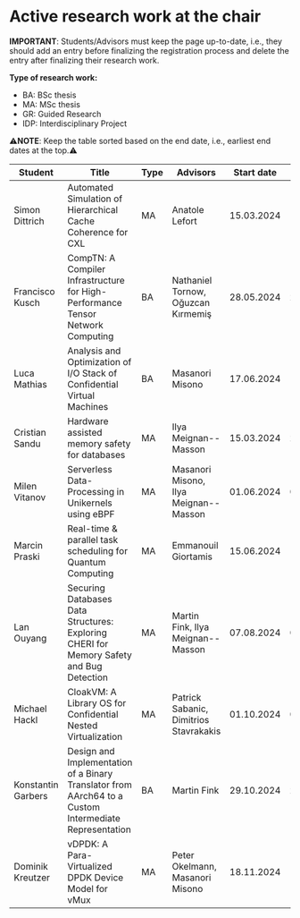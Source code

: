 # Active research work at the chair


**IMPORTANT**: Students/Advisors must keep the page up-to-date, i.e., they should add an entry before finalizing the registration process and delete the entry after finalizing their research work.

**Type of research work:**
  - BA: BSc thesis
  - MA: MSc thesis
  - GR: Guided Research
  - IDP: Interdisciplinary Project

⚠️**NOTE**: Keep the table sorted based on the end date, i.e., earliest end dates at the top.⚠️

| Student            | Title                                                                                                 | Type | Advisors                               | Start date | End date   |
|--------------------|-------------------------------------------------------------------------------------------------------|------|----------------------------------------|------------|------------|
| Simon Dittrich     | Automated Simulation of Hierarchical Cache Coherence for CXL                                          | MA   | Anatole Lefort                         | 15.03.2024 | 15.09.2024 |
| Francisco Kusch    | CompTN: A Compiler Infrastructure for High-Performance Tensor Network Computing                       | BA   | Nathaniel Tornow, Oğuzcan Kırmemiş     | 28.05.2024 | 28.09.2024 |
| Luca Mathias       | Analysis and Optimization of I/O Stack of Confidential Virtual Machines                               | BA   | Masanori Misono                        | 17.06.2024 | 17.10.2024 |
| Cristian Sandu     | Hardware assisted memory safety for databases                                                         | MA   | Ilya Meignan--Masson                   | 15.03.2024 | 28.10.2024 |
| Milen Vitanov      | Serverless Data-Processing in Unikernels using eBPF                                                   | MA   | Masanori Misono, Ilya Meignan--Masson  | 01.06.2024 | 01.12.2024 |
| Marcin Praski      | Real-time & parallel task scheduling for Quantum Computing                                            | MA   | Emmanouil Giortamis                    | 15.06.2024 | 15.12.2024 |
| Lan Ouyang         | Securing Databases Data Structures: Exploring CHERI for Memory Safety and Bug Detection               | MA   | Martin Fink, Ilya Meignan--Masson      | 07.08.2024 | 07.02.2025 |
| Michael Hackl      | CloakVM: A Library OS for Confidential Nested Virtualization                                          | MA   | Patrick Sabanic, Dimitrios Stavrakakis | 01.10.2024 | 01.04.2025 |
| Konstantin Garbers | Design and Implementation of a Binary Translator from AArch64 to a Custom Intermediate Representation | BA   | Martin Fink                            | 29.10.2024 | 28.02.2025 |
| Dominik Kreutzer   | vDPDK: A Para-Virtualized DPDK Device Model for vMux                                                  | MA   | Peter Okelmann, Masanori Misono        | 18.11.2024 | 19.05.2025 |

